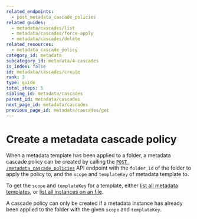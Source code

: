 ```yaml
---
related_endpoints:
  - post_metadata_cascade_policies
related_guides:
  - metadata/cascades/list
  - metadata/cascades/force-apply
  - metadata/cascades/delete
related_resources:
  - metadata_cascade_policy
category_id: metadata
subcategory_id: metadata/4-cascades
is_index: false
id: metadata/cascades/create
rank: 3
type: guide
total_steps: 5
sibling_id: metadata/cascades
parent_id: metadata/cascades
next_page_id: metadata/cascades
previous_page_id: metadata/cascades/get
---
```


# Create a metadata cascade policy

When a metadata template has been applied to a folder, a metadata cascade policy
can be created by calling the  [`POST /metadata_cascade_policies`][e_post] API
endpoint with the `folder_id` of the folder to apply the policy to, and the
`scope` and `templateKey` of metadata template to.

<Samples id='post_metadata_cascade_policies' >

</Samples>

<Message>

To get the `scope` and `templateKey` for a template, either
[list all metadata templates][g_list_templates], or
[list all instances on an file][g_list_instances_item].

</Message>

<Message warning>

A cascade policy can only be created if a metadata instance has already been
applied to the folder with the given `scope` and `templateKey`.

</Message>

[e_post]: e://post_metadata_cascade_policies
[g_list_templates]: g://metadata/templates/list
[g_list_instances_item]: g://metadata/instances/list
